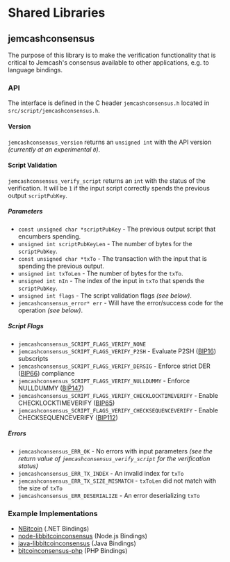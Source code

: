 Shared Libraries
================

## jemcashconsensus

The purpose of this library is to make the verification functionality that is critical to Jemcash's consensus available to other applications, e.g. to language bindings.

### API

The interface is defined in the C header `jemcashconsensus.h` located in  `src/script/jemcashconsensus.h`.

#### Version

`jemcashconsensus_version` returns an `unsigned int` with the API version *(currently at an experimental `0`)*.

#### Script Validation

`jemcashconsensus_verify_script` returns an `int` with the status of the verification. It will be `1` if the input script correctly spends the previous output `scriptPubKey`.

##### Parameters
- `const unsigned char *scriptPubKey` - The previous output script that encumbers spending.
- `unsigned int scriptPubKeyLen` - The number of bytes for the `scriptPubKey`.
- `const unsigned char *txTo` - The transaction with the input that is spending the previous output.
- `unsigned int txToLen` - The number of bytes for the `txTo`.
- `unsigned int nIn` - The index of the input in `txTo` that spends the `scriptPubKey`.
- `unsigned int flags` - The script validation flags *(see below)*.
- `jemcashconsensus_error* err` - Will have the error/success code for the operation *(see below)*.

##### Script Flags
- `jemcashconsensus_SCRIPT_FLAGS_VERIFY_NONE`
- `jemcashconsensus_SCRIPT_FLAGS_VERIFY_P2SH` - Evaluate P2SH ([BIP16](https://github.com/bitcoin/bips/blob/master/bip-0016.mediawiki)) subscripts
- `jemcashconsensus_SCRIPT_FLAGS_VERIFY_DERSIG` - Enforce strict DER ([BIP66](https://github.com/bitcoin/bips/blob/master/bip-0066.mediawiki)) compliance
- `jemcashconsensus_SCRIPT_FLAGS_VERIFY_NULLDUMMY` - Enforce NULLDUMMY ([BIP147](https://github.com/bitcoin/bips/blob/master/bip-0147.mediawiki))
- `jemcashconsensus_SCRIPT_FLAGS_VERIFY_CHECKLOCKTIMEVERIFY` - Enable CHECKLOCKTIMEVERIFY ([BIP65](https://github.com/bitcoin/bips/blob/master/bip-0065.mediawiki))
- `jemcashconsensus_SCRIPT_FLAGS_VERIFY_CHECKSEQUENCEVERIFY` - Enable CHECKSEQUENCEVERIFY ([BIP112](https://github.com/bitcoin/bips/blob/master/bip-0112.mediawiki))

##### Errors
- `jemcashconsensus_ERR_OK` - No errors with input parameters *(see the return value of `jemcashconsensus_verify_script` for the verification status)*
- `jemcashconsensus_ERR_TX_INDEX` - An invalid index for `txTo`
- `jemcashconsensus_ERR_TX_SIZE_MISMATCH` - `txToLen` did not match with the size of `txTo`
- `jemcashconsensus_ERR_DESERIALIZE` - An error deserializing `txTo`

### Example Implementations
- [NBitcoin](https://github.com/NicolasDorier/NBitcoin/blob/master/NBitcoin/Script.cs#L814) (.NET Bindings)
- [node-libbitcoinconsensus](https://github.com/bitpay/node-libbitcoinconsensus) (Node.js Bindings)
- [java-libbitcoinconsensus](https://github.com/dexX7/java-libbitcoinconsensus) (Java Bindings)
- [bitcoinconsensus-php](https://github.com/Bit-Wasp/bitcoinconsensus-php) (PHP Bindings)
